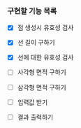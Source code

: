 ### 구현할 기능 목록
- [x] 점 생성시 유효성 검사
- [x] 선 길이 구하기
- [x] 선에 대한 유효성 검사
- [ ] 사각형 면적 구하기
- [ ] 삼각형 면적 구하기
- [ ] 입력값 받기
- [ ] 결과 출력하기






